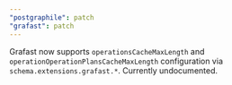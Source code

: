 ```yaml
---
"postgraphile": patch
"grafast": patch
---
```


Grafast now supports `operationsCacheMaxLength` and
`operationOperationPlansCacheMaxLength` configuration via
`schema.extensions.grafast.*`. Currently undocumented.
